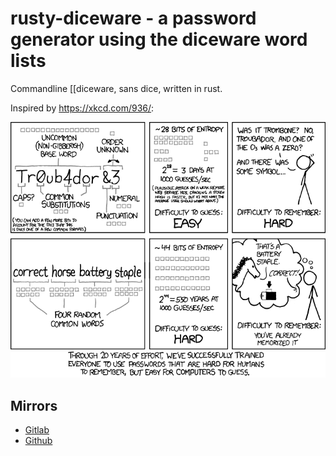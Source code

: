 # rusty-diceware - a password generator using the diceware word lists
Commandline [[diceware, sans dice, written in rust.


Inspired by https://xkcd.com/936/:

![?](/bin/imgs.xkcd.com/comics/password_strength.png)


## Mirrors

* [Gitlab][gitlab-mirror]
* [Github][github-mirror]


[gitlab-mirror]: <https://gitlab.com/yuvallanger/rusty-diceware/>
[github-mirror]: <https://github.com/yuvallanger/rusty-diceware/>
